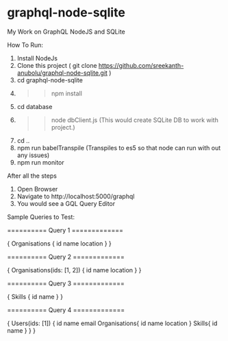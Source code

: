 # graphql-node-sqlite
My Work on GraphQL NodeJS and SQLite

How To Run:

1. Install NodeJs 
2. Clone this project ( git clone https://github.com/sreekanth-anubolu/graphql-node-sqlite.git )
2. cd graphql-node-sqlite
3. >> npm install
4. cd database
5. >> node dbClient.js (This would create SQLite DB to work with project.)
6. cd ..
7. npm run babelTranspile (Transpiles to es5 so that node can run with out any issues)
8. npm run monitor


After all the steps
1. Open Browser
2. Navigate to http://localhost:5000/graphql
3. You would see a GQL Query Editor 

Sample Queries to Test:

========== Query 1 =============


{
  Organisations {
    id
    name
    location
  }
}


========== Query 2 =============


{
  Organisations(ids: [1, 2]) {
    id
    name
    location
  }
}


========== Query 3 =============


{
  Skills {
    id
    name
  }
}


========== Query 4 =============


{
	Users(ids: [1]) {
    id
    name
    email
    Organisations{
      id
      name
  		location
    }
    Skills{
      id
      name
    }
  }
}



